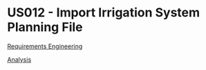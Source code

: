 # US012 - Import Irrigation System Planning File

[Requirements Engineering](01.requirements-engineering/Readme.md)

[Analysis](02.analysis/Readme.md)